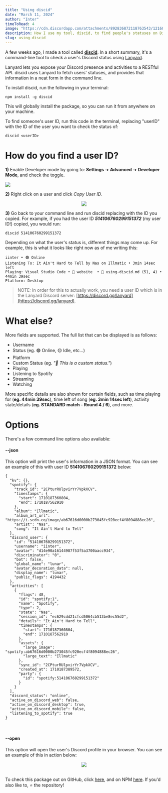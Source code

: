 ```yaml
---
title: "Using discid"
date: "March 11, 2024"
author: "Inter"
timeToRead: 4
image: "https://cdn.discordapp.com/attachments/892836872118763543/1216831277437681775/New_Project_23.png?ex=6601d170&is=65ef5c70&hm=d78c336154af6e156f708a45484e4dbcc4a1aabdd1ac030dfa7f81f2488cadd4&"
description: How I use my tool, discid, to find people's statuses on Discord, directly from the command line.
slug: using-discid
---
```


A few weeks ago, I made a tool called [**discid**](https://discid.xyz). In a short summary, it's a command-line tool to check a user's Discord status using [Lanyard](https://github.com/phineas/lanyard).

Lanyard lets you expose your Discord presence and activities to a RESTful API. discid uses Lanyard to fetch users' statuses, and provides that information in a neat form in the command line.

To install discid, run the following in your terminal:

```
npm install -g discid
```

This will globally install the package, so you can run it from anywhere on your machine.

To find someone's user ID, run this code in the terminal, replacing "userID" with the ID of the user you want to check the status of:

```
discid <userID>
```

#  How do you find a user ID?

**1)** Enable Developer mode by going to: **Settings** ➔ **Advanced** ➔ **Developer Mode**, and check the toggle.

<img src="https://cdn.discordapp.com/attachments/892836872118763543/1216833843164741732/image.png?ex=6601d3d3&is=65ef5ed3&hm=2469db0185e6dabce2d40fb3ebac60a257c6ed34f8ffbd84262863ddf3e5f433&">

**2)** Right click on a user and click *Copy User ID*.

<div align="center">
<img src="https://cdn.discordapp.com/attachments/892836872118763543/1216834414181613618/image.png?ex=6601d45c&is=65ef5f5c&hm=f8798ab1b853c1147451a91b5310d9d95257db3e95be7dcc860e0aec7c403fc8&">
</div>

**3)** Go back to your command line and run discid <userId> replacing <userId> with the ID you copied. For example, if you had the user ID ***514106760299151372*** (my user ID!) copied, you would run:

```
discid 514106760299151372
```

Depending on what the user's status is, different things may come up. For example, this is what it looks like right now as of me writing this:

```
iinter • 🟢 Online
Listening To: It Ain't Hard to Tell by Nas on Illmatic • 3min 14sec left
Playing: Visual Studio Code • 📂 website  • 📝 using-discid.md (51, 4) • 44min 39sec
Platform: Desktop
```

> NOTE: In order for this to actually work, you need a user ID which is in the Lanyard Discord server: [https://discord.gg/lanyard](https://discord.gg/lanyard).

# What else?

More fields are supported. The full list that can be displayed is as follows:

* Username
* Status (eg. 🟢 Online, 🟡 Idle, etc...)
* Platform
* Custom Status (eg. *"💫 This is a custom status."*)
* Playing
* Listening to Spotify
* Streaming
* Watching

More specific details are also shown for certain fields, such as time playing for (**eg. 44min 39sec**), time left of song (**eg. 3min 14sec left**), activity state/details (**eg. STANDARD match - Round 4 / 6**), and more.

# Options

There's a few command line options also available:

#### --json
This option will print the user's information in a JSON format. You can see an example of this with user ID **514106760299151372** below:

```
{
  "kv": {},
  "spotify": {
    "track_id": "2CPturRUlpvirYr7VpkXCV",
    "timestamps": {
      "start": 1710187360804,
      "end": 1710187562910
    },
    "album": "Illmatic",
    "album_art_url": "https://i.scdn.co/image/ab67616d0000b273045fc920ecf4f8094888ec26",      
    "artist": "Nas",
    "song": "It Ain't Hard to Tell"
  },
  "discord_user": {
    "id": "514106760299151372",
    "username": "iinter",
    "avatar": "d14e90a16144987f53f5a3700aacc934",
    "discriminator": "0",
    "bot": false,
    "global_name": "lunar",
    "avatar_decoration_data": null,
    "display_name": "lunar",
    "public_flags": 4194432
  },
  "activities": [
    {
      "flags": 48,
      "id": "spotify:1",
      "name": "Spotify",
      "type": 2,
      "state": "Nas",
      "session_id": "ec629cdd21cfcd5064cb513be8ec55d2",
      "details": "It Ain't Hard to Tell",
      "timestamps": {
        "start": 1710187360804,
        "end": 1710187562910
      },
      "assets": {
        "large_image": "spotify:ab67616d0000b273045fc920ecf4f8094888ec26",
        "large_text": "Illmatic"
      },
      "sync_id": "2CPturRUlpvirYr7VpkXCV",
      "created_at": 1710187389572,
      "party": {
        "id": "spotify:514106760299151372"
      }
    }
  ],
  "discord_status": "online",
  "active_on_discord_web": false,
  "active_on_discord_desktop": true,
  "active_on_discord_mobile": false,
  "listening_to_spotify": true
}
```

<br>

#### --open
This option will open the user's Discord profile in your browser. You can see an example of this in action below:

<div align="center">
<img src="https://github.com/inttter/discid/assets/73017070/6e75e85f-e639-4ecb-ae9e-da451a4a689f">
</div>

<br>

To check this package out on GitHub, click [here](https://github.com/inttter/discid), and on NPM [here](https://npmjs.com/package/discid). If you'd also like to, ⭐ the repository!
